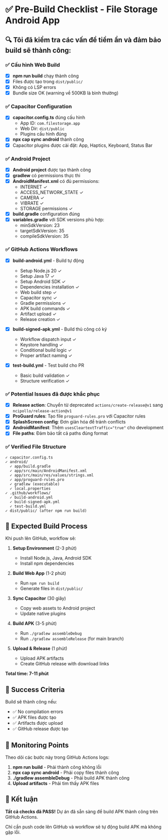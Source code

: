 # ✅ Pre-Build Checklist - File Storage Android App

## 🔍 Tôi đã kiểm tra các vấn đề tiềm ẩn và đảm bảo build sẽ thành công:

### ✅ Cấu hình Web Build
- [x] **npm run build** chạy thành công
- [x] Files được tạo trong `dist/public/`
- [x] Không có LSP errors
- [x] Bundle size OK (warning về 500KB là bình thường)

### ✅ Capacitor Configuration
- [x] **capacitor.config.ts** đúng cấu hình
  - App ID: `com.filestorage.app`
  - Web Dir: `dist/public` 
  - Plugins cấu hình đúng
- [x] **npx cap sync android** thành công
- [x] Capacitor plugins được cài đặt: App, Haptics, Keyboard, Status Bar

### ✅ Android Project
- [x] **Android project** được tạo thành công
- [x] **gradlew** có permissions thực thi
- [x] **AndroidManifest.xml** có đủ permissions:
  - INTERNET ✓
  - ACCESS_NETWORK_STATE ✓  
  - CAMERA ✓
  - VIBRATE ✓
  - STORAGE permissions ✓
- [x] **build.gradle** configuration đúng
- [x] **variables.gradle** với SDK versions phù hợp:
  - minSdkVersion: 23
  - targetSdkVersion: 35
  - compileSdkVersion: 35

### ✅ GitHub Actions Workflows
- [x] **build-android.yml** - Build tự động
  - Setup Node.js 20 ✓
  - Setup Java 17 ✓
  - Setup Android SDK ✓
  - Dependencies installation ✓
  - Web build step ✓
  - Capacitor sync ✓
  - Gradle permissions ✓
  - APK build commands ✓
  - Artifact upload ✓
  - Release creation ✓

- [x] **build-signed-apk.yml** - Build thủ công có ký
  - Workflow dispatch input ✓
  - Keystore handling ✓
  - Conditional build logic ✓
  - Proper artifact naming ✓

- [x] **test-build.yml** - Test build cho PR
  - Basic build validation ✓
  - Structure verification ✓

### ✅ Potential Issues đã được khắc phục
- [x] **Release action**: Chuyển từ deprecated `actions/create-release@v1` sang `ncipollo/release-action@v1`
- [x] **ProGuard rules**: Tạo file `proguard-rules.pro` với Capacitor rules
- [x] **SplashScreen config**: Đơn giản hóa để tránh conflicts
- [x] **AndroidManifest**: Thêm `usesCleartextTraffic="true"` cho development
- [x] **File paths**: Đảm bảo tất cả paths đúng format

### ✅ Verified File Structure
```
✓ capacitor.config.ts
✓ android/
  ✓ app/build.gradle
  ✓ app/src/main/AndroidManifest.xml
  ✓ app/src/main/res/values/strings.xml
  ✓ app/proguard-rules.pro
  ✓ gradlew (executable)
  ✓ local.properties
✓ .github/workflows/
  ✓ build-android.yml
  ✓ build-signed-apk.yml
  ✓ test-build.yml
✓ dist/public/ (after npm run build)
```

## 🚀 Expected Build Process

Khi push lên GitHub, workflow sẽ:

1. **Setup Environment** (2-3 phút)
   - Install Node.js, Java, Android SDK
   - Install npm dependencies

2. **Build Web App** (1-2 phút)
   - Run `npm run build`
   - Generate files in `dist/public/`

3. **Sync Capacitor** (30 giây)
   - Copy web assets to Android project
   - Update native plugins

4. **Build APK** (3-5 phút)
   - Run `./gradlew assembleDebug`
   - Run `./gradlew assembleRelease` (for main branch)

5. **Upload & Release** (1 phút)
   - Upload APK artifacts
   - Create GitHub release with download links

**Total time: 7-11 phút**

## 🎯 Success Criteria

Build sẽ thành công nếu:
- ✅ No compilation errors
- ✅ APK files được tạo
- ✅ Artifacts được upload
- ✅ GitHub release được tạo

## 🚨 Monitoring Points

Theo dõi các bước này trong GitHub Actions logs:

1. **npm run build** - Phải thành công không lỗi
2. **npx cap sync android** - Phải copy files thành công  
3. **./gradlew assembleDebug** - Phải build APK thành công
4. **Upload artifacts** - Phải tìm thấy APK files

## 🎉 Kết luận

**Tất cả checks đã PASS!** Dự án đã sẵn sàng để build APK thành công trên GitHub Actions.

Chỉ cần push code lên GitHub và workflow sẽ tự động build APK mà không gặp lỗi.